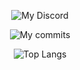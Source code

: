 <div align="center">

![My Discord](https://dcbadge.vercel.app/api/shield/697323031919591454)

![My commits](https://github-readme-stats.vercel.app/api?username=ItsNotAlexy&count_private=true&show_icons=true&theme=transparent)

![Top Langs](https://github-readme-stats.vercel.app/api/top-langs/?username=ItsNotAlexy&layout=compact&theme=transparent)
  
</div>
